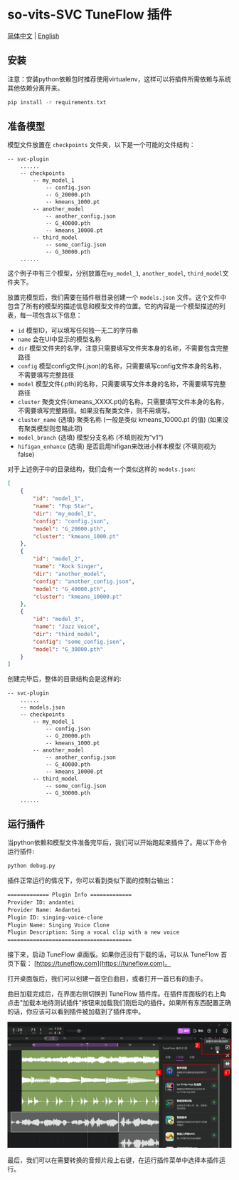 # so-vits-SVC TuneFlow 插件

[简体中文](./README.zh.md) | [English](./README.md)

## 安装

注意：安装python依赖包时推荐使用virtualenv，这样可以将插件所需依赖与系统其他依赖分离开来。

```bash
pip install -r requirements.txt
```

## 准备模型

模型文件放置在 `checkpoints` 文件夹，以下是一个可能的文件结构：

```
-- svc-plugin
    ......
    -- checkpoints
        -- my_model_1
            -- config.json
            -- G_20000.pth
            -- kmeans_1000.pt
        -- another_model
            -- another_config.json
            -- G_40000.pth
            -- kmeans_10000.pt
        -- third_model
            -- some_config.json
            -- G_30000.pth
    ......
```

这个例子中有三个模型，分别放置在`my_model_1`, `another_model`, `third_model`文件夹下。

放置完模型后，我们需要在插件根目录创建一个 `models.json` 文件。这个文件中包含了所有的模型的描述信息和模型文件的位置。它的内容是一个模型描述的列表，每一项包含以下信息：

- `id` 模型ID，可以填写任何独一无二的字符串
- `name` 会在UI中显示的模型名称
- `dir` 模型文件夹的名字，注意只需要填写文件夹本身的名称，不需要包含完整路径
- `config` 模型config文件(.json)的名称，只需要填写config文件本身的名称，不需要填写完整路径
- `model` 模型文件(.pth)的名称，只需要填写文件本身的名称，不需要填写完整路径
- `cluster` 聚类文件(kmeans_XXXX.pt)的名称，只需要填写文件本身的名称，不需要填写完整路径。如果没有聚类文件，则不用填写。
- `cluster_name` (选填) 聚类名称 (一般是类似 kmeans_10000.pt 的值) (如果没有聚类模型则忽略此项)
- `model_branch` (选填) 模型分支名称 (不填则视为"v1")
- `hifigan_enhance` (选填) 是否启用hifigan来改进小样本模型 (不填则视为false)

对于上述例子中的目录结构，我们会有一个类似这样的 `models.json`:

```json
[
    {
        "id": "model_1",
        "name": "Pop Star",
        "dir": "my_model_1",
        "config": "config.json",
        "model": "G_20000.pth",
        "cluster": "kmeans_1000.pt"
    },
    {
        "id": "model_2",
        "name": "Rock Singer",
        "dir": "another_model",
        "config": "another_config.json",
        "model": "G_40000.pth",
        "cluster": "kmeans_10000.pt"
    },
    {
        "id": "model_3",
        "name": "Jazz Voice",
        "dir": "third_model",
        "config": "some_config.json",
        "model": "G_30000.pth"
    }
]
```

创建完毕后，整体的目录结构会是这样的:

```
-- svc-plugin
    ......
    -- models.json
    -- checkpoints
        -- my_model_1
            -- config.json
            -- G_20000.pth
            -- kmeans_1000.pt
        -- another_model
            -- another_config.json
            -- G_40000.pth
            -- kmeans_10000.pt
        -- third_model
            -- some_config.json
            -- G_30000.pth
    ......
```

## 运行插件

当python依赖和模型文件准备完毕后，我们可以开始跑起来插件了。用以下命令运行插件:

```bash
python debug.py
```

插件正常运行的情况下，你可以看到类似下面的控制台输出：

```bash
============= Plugin Info =============
Provider ID: andantei
Provider Name: Andantei
Plugin ID: singing-voice-clone
Plugin Name: Singing Voice Clone
Plugin Description: Sing a vocal clip with a new voice
=======================================
```

接下来，启动 TuneFlow 桌面版。如果你还没有下载的话，可以从 TuneFlow 首页下载： [https://tuneflow.com](https://tuneflow.com)。

打开桌面版后，我们可以创建一首空白曲目，或者打开一首已有的曲子。

曲目加载完成后，在界面右侧切换到 TuneFlow 插件库。在插件库面板的右上角点击"加载本地待测试插件"按钮来加载我们刚启动的插件。如果所有东西配置正确的话，你应该可以看到插件被加载到了插件库中。


![加载本地插件](./images/load_plugin_zh.jpg)

最后，我们可以在需要转换的音频片段上右键，在运行插件菜单中选择本插件运行。
